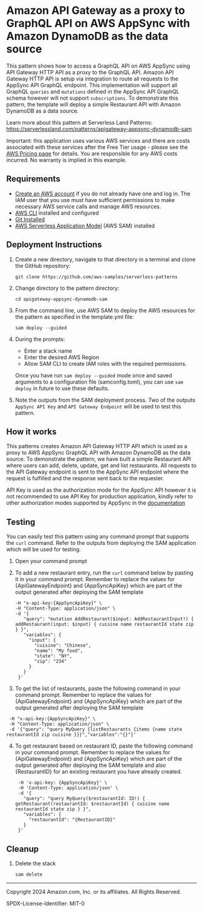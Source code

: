 # Amazon API Gateway as a proxy to GraphQL API on AWS AppSync with Amazon DynamoDB as the data source

This pattern shows how to access a GraphQL API on AWS AppSync using API Gateway HTTP API as a proxy to the GraphQL API. Amazon API Gateway HTTP API is setup via integration to route all requests to the AppSync API GraphQL endpoint. This implementation will support all GraphQL `queries` and `mutations` defined in the AppSync API GraphQL schema however will not support `subscriptions`. To demonstrate this pattern, the template will deploy a simple Restaurant API with Amazon DynamoDB as a data source.

Learn more about this pattern at Serverless Land Patterns: https://serverlessland.com/patterns/apigateway-appsync-dynamodb-sam

Important: this application uses various AWS services and there are costs associated with these services after the Free Tier usage - please see the [AWS Pricing page](https://aws.amazon.com/pricing/) for details. You are responsible for any AWS costs incurred. No warranty is implied in this example.

## Requirements

- [Create an AWS account](https://portal.aws.amazon.com/gp/aws/developer/registration/index.html) if you do not already have one and log in. The IAM user that you use must have sufficient permissions to make necessary AWS service calls and manage AWS resources.
- [AWS CLI](https://docs.aws.amazon.com/cli/latest/userguide/install-cliv2.html) installed and configured
- [Git Installed](https://git-scm.com/book/en/v2/Getting-Started-Installing-Git)
- [AWS Serverless Application Model](https://docs.aws.amazon.com/serverless-application-model/latest/developerguide/serverless-sam-cli-install.html) (AWS SAM) installed

## Deployment Instructions

1. Create a new directory, navigate to that directory in a terminal and clone the GitHub repository:
   ```
   git clone https://github.com/aws-samples/serverless-patterns
   ```
2. Change directory to the pattern directory:
   ```
   cd apigateway-appsync-dynamodb-sam
   ```
3. From the command line, use AWS SAM to deploy the AWS resources for the pattern as specified in the template.yml file:
   ```
   sam deploy --guided
   ```
4. During the prompts:

   - Enter a stack name
   - Enter the desired AWS Region
   - Allow SAM CLI to create IAM roles with the required permissions.

   Once you have run `sam deploy --guided` mode once and saved arguments to a configuration file (samconfig.toml), you can use `sam deploy` in future to use these defaults.

5. Note the outputs from the SAM deployment process. Two of the outputs `AppSync API Key` and `API Gateway Endpoint` will be used to test this pattern.

## How it works

This patterns creates Amazon API Gateway HTTP API which is used as a proxy to AWS AppSync GraphQL API with Amazon DynamoDB as the data source. To demonstrate the pattern, we have built a simple Restaurant API where users can add, delete, update, get and list restaurants. All requests to the API Gateway endpoint is sent to the AppSync API endpoint where the request is fulfilled and the response sent back to the requester.

API Key is used as the authorization mode for the AppSync API however it is not recommended to use API Key for production application, kindly refer to other authorization modes supported by AppSync in the [documentation](https://docs.aws.amazon.com/appsync/latest/devguide/security-authz.html)

## Testing

You can easily test this pattern using any command prompt that supports the `curl` command. Refer to the outputs from deploying the SAM application which will be used for testing.

1. Open your command prompt
2. To add a new restaurant entry, run the `curl` command below by pasting it in your command prompt. Remember to replace the values for {ApiGatewayEndpoint} and {AppSyncApiKey} which are part of the output generated after deploying the SAM template

   ```curl {ApiGatewayEndpoint} \
   -H "x-api-key:{AppSyncApiKey}" \
   -H "Content-Type: application/json" \
   -d '{
      "query": "mutation AddRestaurant($input: AddRestaurantInput!) { addRestaurant(input: $input) { cuisine name restaurantId state zip } }",
      "variables": {
        "input": {
          "cuisine": "Chinese",
          "name": "My food",
          "state": "NY",
          "zip": "234"
        }
      }
    }'
   ```

3. To get the list of restaurants, paste the following command in your command prompt. Remember to replace the values for {ApiGatewayEndpoint} and {AppSyncApiKey} which are part of the output generated after deploying the SAM template

```curl {ApiGatewayEndpoint} \
 -H "x-api-key:{AppSyncApiKey}" \
 -H "Content-Type: application/json" \
 -d '{"query": "query MyQuery {listRestaurants {items {name state restaurantId zip cuisine }}}","variables":"{}"}'
```

4. To get restaurant based on restaurant ID, paste the following command in your command prompt. Remember to replace the values for {ApiGatewayEndpoint} and {AppSyncApiKey} which are part of the output generated after deploying the SAM template and also {RestaurantID} for an existing restaurant you have already created.

   ```curl '{ApiGatewayEndpoint}' \
    -H 'x-api-key: {AppSyncApiKey}' \
    -H 'Content-Type: application/json' \
    -d '{
      "query": "query MyQuery($restaurantId: ID!) { getRestaurant(restaurantId: $restaurantId) { cuisine name restaurantId state zip } }",
      "variables": {
        "restaurantId": "{RestaurantID}"
      }
    }'
   ```

## Cleanup

1. Delete the stack
   ```bash
   sam delete
   ```

---

Copyright 2024 Amazon.com, Inc. or its affiliates. All Rights Reserved.

SPDX-License-Identifier: MIT-0
